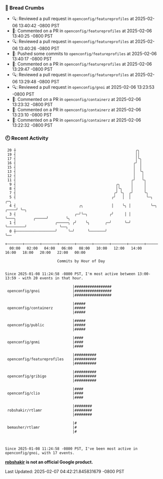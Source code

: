 ### 🍞 Bread Crumbs

 * 🔍: Reviewed a pull request in  `openconfig/featureprofiles` at 2025-02-06 13:40:42 -0800 PST
 * 💬: Commented on a PR in  `openconfig/featureprofiles` at 2025-02-06 13:40:25 -0800 PST
 * 🔍: Reviewed a pull request in  `openconfig/featureprofiles` at 2025-02-06 13:40:26 -0800 PST
 * 🚢: Pushed some commits to `openconfig/featureprofiles` at 2025-02-06 13:40:17 -0800 PST
 * 💬: Commented on a PR in  `openconfig/featureprofiles` at 2025-02-06 13:29:47 -0800 PST
 * 🔍: Reviewed a pull request in  `openconfig/featureprofiles` at 2025-02-06 13:29:48 -0800 PST
 * 🔍: Reviewed a pull request in  `openconfig/gnoi` at 2025-02-06 13:23:53 -0800 PST
 * 💬: Commented on a PR in  `openconfig/containerz` at 2025-02-06 13:23:32 -0800 PST
 * 💬: Commented on a PR in  `openconfig/containerz` at 2025-02-06 13:23:10 -0800 PST
 * 💬: Commented on a PR in  `openconfig/containerz` at 2025-02-06 13:22:32 -0800 PST

### 🕘 Recent Activity
```
 20 ┼                                                       ╭╮
 19 ┤                                                       ││
 17 ┤                                                       │╰╮
 16 ┤                                                      ╭╯ │
 15 ┤                                                      │  │
 13 ┤                                                      │  ╰╮
 12 ┤                                                      │   │
 11 ┤                                                     ╭╯   ╰╮
  9 ┤                                              ╭╮     │     │
  8 ┤                                              │╰╮    │     │
  7 ┤                                             ╭╯ ╰╮  ╭╯     ╰╮
  5 ┤                                            ╭╯   │  │       ╰─╮                         ╭─╮
  4 ┤                             ╭╮             │    ╰╮ │         ╰─╮                  ╭────╯ ╰─╮
  3 ┤                           ╭─╯╰─╮          ╭╯     │ │           ╰───╮        ╭─────╯        ╰╮
  1 ┤                  ╭─────╮ ╭╯    ╰╮       ╭─╯      ╰─╯               ╰────────╯               ╰──╮
  0 ┼──────────────────╯     ╰─╯      ╰───────╯                                                      ╰──
    +───────+───────+───────+───────+───────+───────+───────+───────+───────+───────+───────+───────+────
  00:00   02:00   04:00   06:00   08:00   10:00   12:00   14:00   16:00   18:00   20:00   22:00   00:00   

						Commits by Hour of Day


Since 2025-01-08 11:24:58 -0800 PST, I'm most active between 13:00-13:59 - with 20 events in that hour.

```



```
                               |#################
 openconfig/gnoi               |#################
                               |#################

                               |#####
 openconfig/containerz         |#####
                               |#####

                               |#####
 openconfig/public             |#####
                               |#####

                               |####
 openconfig/gnmi               |####
                               |####

                               |##########
 openconfig/featureprofiles    |##########
                               |##########

                               |##########
 openconfig/gribigo            |##########
                               |##########

                               |####
 openconfig/clio               |####
                               |####

                               |########
 robshakir/rtlamr              |########
                               |########

                               |#
 bemasher/rtlamr               |#
                               |#



Since 2025-01-08 11:24:58 -0800 PST, I've been most active in openconfig/gnoi, with 17 events.

```
**[robshakir](mailto:robjs@google.com) is not an official Google product.**  


Last Updated: 2025-02-07 04:42:21.845831679 -0800 PST
